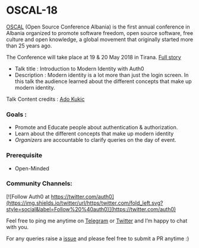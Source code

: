 # OSCAL-18
[OSCAL](https://oscal.openlabs.cc/) (Open Source Conference Albania) is the first annual conference in Albania organized to promote software freedom, open source software, free culture and open knowledge, a global movement that originally started more than 25 years ago.

The Conference will take place at 19 & 20 May 2018 in Tirana. [Full story](https://oscal.openlabs.cc/about/)

* Talk title : Introduction to Modern Identity with Auth0
* Description : Modern identity is a lot more than just the login screen. In this talk the audience learned about the different concepts that make up modern identity.

Talk Content credits : [Ado Kukic](https://twitter.com/KukicAdo)

### Goals : 

* Promote and Educate people about authentication & authorization. 
* Learn about the different concepts that make up modern identity
* *Organizers* are accountable to clarify queries on the day of event. 

### Prerequisite 

* Open-Minded 

### Community Channels: 
[![Follow Auth0 at https://twitter.com/auth0](https://img.shields.io/twitter/url/https/twitter.com/fold_left.svg?style=social&label=Follow%20%40auth0)](https://twitter.com/auth0)

Feel free to ping me anytime on [Telegram](http://telegram.me/rowdymehul) or [Twitter](http://twitter.com/rowdymehul) and I’m happy to chat with you.

For any queries raise a [issue](https://github.com/rowdymehul/OSCAL-18/issues) and please feel free to submit a PR anytime :)

